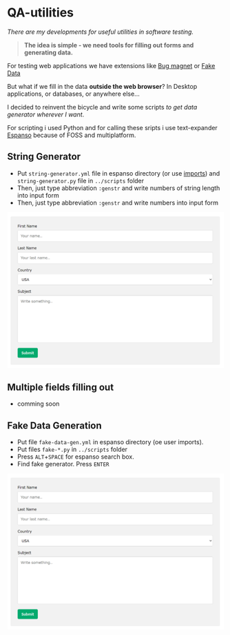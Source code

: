 # QA-utilities

*There are my developments for useful utilities in software testing.*

> **The idea is simple - we need tools for filling out forms and generating data.**

For testing web applications we have extensions like [Bug magnet](https://github.com/gojko/bugmagnet) or [Fake Data](https://www.fakedata.pro/)

But what if we fill in the data **outside the web browser**? In Desktop applications, or databases, or anywhere else...

I decided to reinvent the bicycle and write some scripts *to get data generator wherever I want*.

For scripting i used Python and for calling these sripts i use text-expander [Espanso](https://github.com/espanso/espanso) because of FOSS and multiplatform.

## String Generator

* Put `string-generator.yml` file in espanso directory (or use [imports](https://espanso.org/docs/matches/organizing-matches/#imports)) and `string-generator.py` file in `../scripts` folder
* Then, just type abbreviation `:genstr` and write numbers of string length into input form
* Then, just type abbreviation `:genstr` and write numbers into input form

![gif](./media/string-generator.gif)


## Multiple fields filling out

* comming soon

## Fake Data Generation

* Put file `fake-data-gen.yml` in espanso directory (oe user imports). 
* Put files `fake-*.py` in `../scripts` folder
* Press `ALT`+`SPACE` for espanso search box.
* Find fake generator. Press `ENTER`

![fake-data-gen.gif](./media/string-generator.gif)
